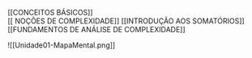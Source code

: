 [[CONCEITOS BÁSICOS]]	
[[ NOÇÕES DE COMPLEXIDADE]]
[[INTRODUÇÃO AOS SOMATÓRIOS]]
[[FUNDAMENTOS DE ANÁLISE DE COMPLEXIDADE]]

![[Unidade01-MapaMental.png]]
